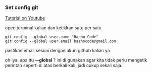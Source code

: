 ### Set config git

[Tutorial on Youtube](https://youtu.be/OqO_5Db01d8)

open terminal kalian dan ketikkan satu per satu

```
git config --global user.name "Basho Code"
git config --global user.email bashocode@gmail.com
```

pastikan email sesuai dengan akun github kalian ya

oh iya, apa itu **--global** ? ini di gunakan agar kita tidak perlu mengetik perintah seperti di atas berkali kali, jadi cukup sekali saja.
